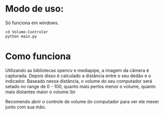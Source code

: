 # Modo de uso:
Só funciona em windows.
```console
cd Volume-Controler
python main.py
```

# Como funciona

Utilizando as bibliotecas opencv e mediapipe, a imagem da câmera é capturada. Depois disso é calculado a distância entre o seu dedão e o indicador. Baseado nessa distância, o volume do seu computador será setado no range de 0 - 100, quanto mais pertos menor o volume, quanto mais distantes maior o volume.\br

Recomendo abrir o controle de volume do computador para ver ele mexer junto com sua mão.
